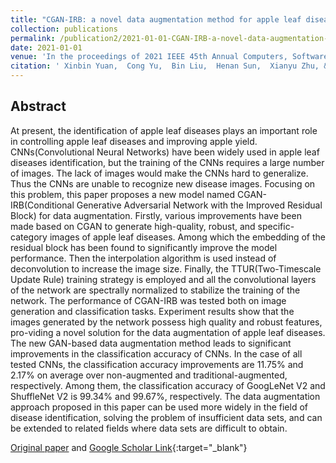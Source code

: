 ```yaml
---
title: "CGAN-IRB: a novel data augmentation method for apple leaf diseases"
collection: publications
permalink: /publication2/2021-01-01-CGAN-IRB-a-novel-data-augmentation-method-for-apple-leaf-diseases
date: 2021-01-01
venue: 'In the proceedings of 2021 IEEE 45th Annual Computers, Software, and Applications Conference (COMPSAC)'
citation: ' Xinbin Yuan,  Cong Yu,  Bin Liu,  Henan Sun,  Xianyu Zhu, &quot;CGAN-IRB: a novel data augmentation method for apple leaf diseases.&quot; In the proceedings of 2021 IEEE 45th Annual Computers, Software, and Applications Conference (COMPSAC), 2021.'
---
```


## Abstract
At present, the identification of apple leaf diseases plays an important role in controlling apple leaf diseases and improving apple yield. CNNs(Convolutional Neural Networks) have been widely used in apple leaf diseases identification, but the training of the CNNs requires a large number of images. The lack of images would make the CNNs hard to generalize. Thus the CNNs are unable to recognize new disease images. Focusing on this problem, this paper proposes a new model named CGAN-IRB(Conditional Generative Adversarial Network with the Improved Residual Block) for data augmentation. Firstly, various improvements have been made based on CGAN to generate high-quality, robust, and specific-category images of apple leaf diseases. Among which the embedding of the residual block has been found to significantly improve the model performance. Then the interpolation algorithm is used instead of deconvolution to increase the image size. Finally, the TTUR(Two-Timescale Update Rule) training strategy is employed and all the convolutional layers of the network are spectrally normalized to stabilize the training of the network. The performance of CGAN-IRB was tested both on image generation and classification tasks. Experiment results show that the images generated by the network possess high quality and robust features, pro-viding a novel solution for the data augmentation of apple leaf diseases. The new GAN-based data augmentation method leads to significant improvements in the classification accuracy of CNNs. In the case of all tested CNNs, the classification accuracy improvements are 11.75% and 2.17% on average over non-augmented and traditional-augmented, respectively. Among them, the classification accuracy of GoogLeNet V2 and ShuffleNet V2 is 99.34% and 99.67%, respectively. The data augmentation approach proposed in this paper can be used more widely in the field of disease identification, solving the problem of insufficient data sets, and can be extended to related fields where data sets are difficult to obtain.

[Original paper](http://zhuxy-USTC.github.io/files/CGAN-IRB.pdf) and [Google Scholar Link](https://scholar.google.com/scholar?q=CGAN+IRB:+a+novel+data+augmentation+method+for+apple+leaf+diseases){:target="_blank"}
